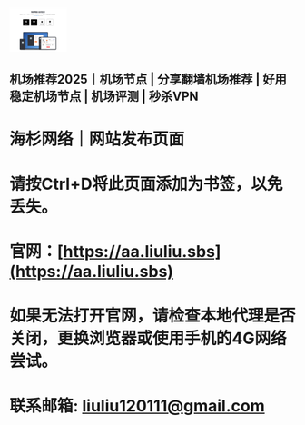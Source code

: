 <img src="/login.png" width=20% >

## 机场推荐2025｜机场节点 | 分享翻墙机场推荐 | 好用稳定机场节点 | 机场评测 | 秒杀VPN

# 海杉网络｜网站发布页面
# 请按Ctrl+D将此页面添加为书签，以免丢失。

# 官网：[https://aa.liuliu.sbs](https://aa.liuliu.sbs)

# 如果无法打开官网，请检查本地代理是否关闭，更换浏览器或使用手机的4G网络尝试。

# 联系邮箱:  liuliu120111@gmail.com
